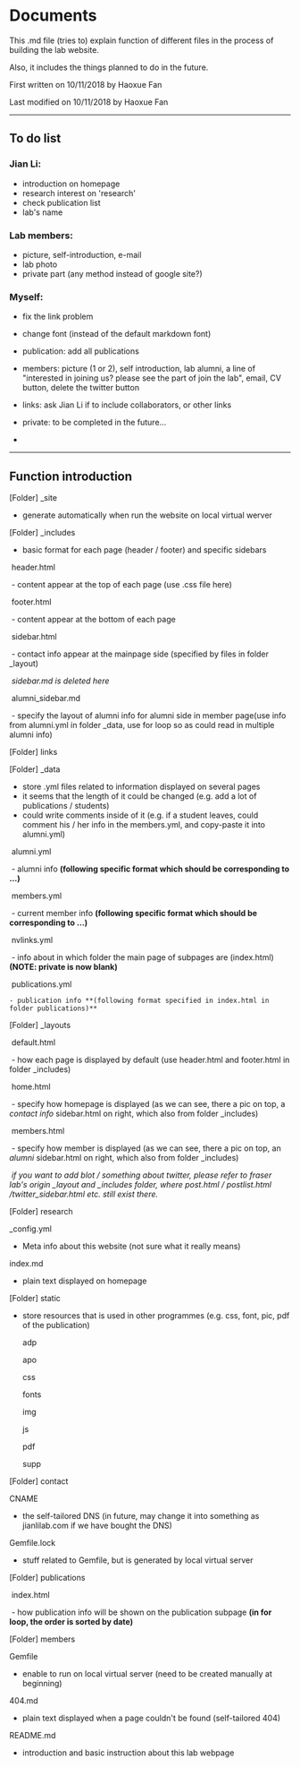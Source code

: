 # Documents 

This .md file (tries to) explain function of different files in the process of building the lab website. 

Also, it includes the things planned to do in the future.

First written on 10/11/2018 by Haoxue Fan

Last modified on 10/11/2018 by Haoxue Fan

---

## To do list 

### Jian Li:

* introduction on homepage
* research interest on 'research'
* check publication list 
* lab's name

### Lab members:

* picture, self-introduction, e-mail 
* lab photo
* private part (any method instead of google site?)

### Myself:

* fix the link problem
* change font (instead of the default markdown font)


* publication: add all publications
* members: picture (1 or 2), self introduction, lab alumni, a line of "interested in joining us? please see the part of join the lab", email, CV button, delete the twitter button
* links: ask Jian Li if to include collaborators, or other links
* private: to be completed in the future...
* ​

---

## Function introduction

 [Folder] _site

* generate automatically when run the website on local virtual werver

 [Folder] _includes

* basic format for each page (header / footer) and specific sidebars

​	header.html

​	- content appear at the top of each page (use .css file here)

​	footer.html

​	- content appear at the bottom of each page

​	sidebar.html

​	- contact info appear at the mainpage side (specified by files in folder _layout)

​	*sidebar.md is deleted here* 

​	alumni_sidebar.md

​	- specify the layout of alumni info for alumni side in member page(use info from alumni.yml in folder _data, use for loop so as could read in multiple alumni info)

 [Folder] links

 [Folder] _data

* store .yml files related to information displayed on several pages
* it seems that the length of it could be changed (e.g. add a lot of publications / students)
* could write comments inside of it (e.g. if a student leaves, could comment his / her info in the members.yml, and copy-paste it into alumni.yml)

​	alumni.yml

​	- alumni info **(following specific format which should be corresponding to ...)**

​	members.yml

​	- current member info **(following specific format which should be corresponding to …)**

​	nvlinks.yml

​	- info about in which folder the main page of subpages are (index.html) **(NOTE: private is now blank)**

​	publications.yml

	- publication info **(following format specified in index.html in folder publications)**

 [Folder] _layouts

​	default.html 

​	- how each page is displayed by default (use header.html and footer.html in folder _includes)

​	home.html

​	- specify how homepage is displayed (as we can see, there a pic on top, a *contact info* sidebar.html on right, which also from folder _includes)

​	members.html

​	- specify how member is displayed (as we can see, there a pic on top, an *alumni* sidebar.html on right, which also from folder _includes)

​	*if you want to add blot / something about twitter, please refer to fraser lab's origin _layout and _includes folder, where post.html / postlist.html /twitter_sidebar.html etc. still exist there.*

 [Folder] research

_config.yml

* Meta info about this website (not sure what it really means)

index.md

* plain text displayed on homepage

 [Folder] static

* store resources that is used in other programmes (e.g. css, font, pic, pdf of the publication)

  adp

  apo

  css

  fonts

  img

  js

  pdf

  supp

 [Folder] contact

CNAME

* the self-tailored DNS (in future, may change it into something as jianlilab.com if we have bought the DNS)

Gemfile.lock

* stuff related to Gemfile, but is generated by local virtual server

 [Folder] publications

​	index.html

​	- how publication info will be shown on the publication subpage **(in for loop, the order is sorted by date)**

 [Folder] members

Gemfile

* enable to run on local virtual server (need to be created manually at beginning)

404.md

* plain text displayed when a page couldn't be found (self-tailored 404)

README.md

* introduction and basic instruction about this lab webpage

